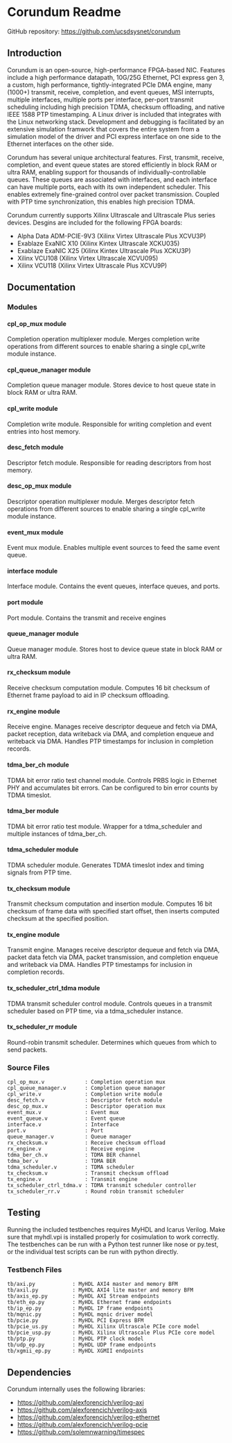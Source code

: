 # Corundum Readme

GitHub repository: https://github.com/ucsdsysnet/corundum

## Introduction

Corundum is an open-source, high-performance FPGA-based NIC.  Features include
a high performance datapath, 10G/25G Ethernet, PCI express gen 3, a custom,
high performance, tightly-integrated PCIe DMA engine, many (1000+) transmit,
receive, completion, and event queues, MSI interrupts, multiple interfaces,
multiple ports per interface, per-port transmit scheduling including high
precision TDMA, checksum offloading, and native IEEE 1588 PTP timestamping.
A Linux driver is included that integrates with the Linux networking stack.
Development and debugging is facilitated by an extensive simulation framwork
that covers the entire system from a simulation model of the driver and PCI
express interface on one side to the Ethernet interfaces on the other side.

Corundum has several unique architectural features.  First, transmit, receive,
completion, and event queue states are stored efficiently in block RAM or
ultra RAM, enabling support for thousands of individually-controllable
queues.  These queues are associated with interfaces, and each interface can
have multiple ports, each with its own independent scheduler.  This enables
extremely fine-grained control over packet transmission.  Coupled with PTP time
synchronization, this enables high precision TDMA.

Corundum currently supports Xilinx Ultrascale and Ultrascale Plus series
devices.  Desgins are included for the following FPGA boards:

*  Alpha Data ADM-PCIE-9V3 (Xilinx Virtex Ultrascale Plus XCVU3P)
*  Exablaze ExaNIC X10 (Xilinx Kintex Ultrascale XCKU035)
*  Exablaze ExaNIC X25 (Xilinx Kintex Ultrascale Plus XCKU3P)
*  Xilinx VCU108 (Xilinx Virtex Ultrascale XCVU095)
*  Xilinx VCU118 (Xilinx Virtex Ultrascale Plus XCVU9P)

## Documentation

### Modules

#### cpl_op_mux module

Completion operation multiplexer module.  Merges completion write operations
from different sources to enable sharing a single cpl_write module instance.

#### cpl_queue_manager module

Completion queue manager module.  Stores device to host queue state in block
RAM or ultra RAM.

#### cpl_write module

Completion write module.  Responsible for writing completion and event entries
into host memory.

#### desc_fetch module

Descriptor fetch module.  Responsible for reading descriptors from host memory.

#### desc_op_mux module

Descriptor operation multiplexer module.  Merges descriptor fetch operations
from different sources to enable sharing a single cpl_write module instance.

#### event_mux module

Event mux module.  Enables multiple event sources to feed the same event queue.

#### interface module

Interface module.  Contains the event queues, interface queues, and ports.

#### port module

Port module.  Contains the transmit and receive engines

#### queue_manager module

Queue manager module.  Stores host to device queue state in block RAM or ultra
RAM.

#### rx_checksum module

Receive checksum computation module.  Computes 16 bit checksum of Ethernet
frame payload to aid in IP checksum offloading.

#### rx_engine module

Receive engine.  Manages receive descriptor dequeue and fetch via DMA, packet
reception, data writeback via DMA, and completion enqueue and writeback via
DMA.  Handles PTP timestamps for inclusion in completion records.

#### tdma_ber_ch module

TDMA bit error ratio test channel module.  Controls PRBS logic in Ethernet PHY
and accumulates bit errors.  Can be configured to bin error counts by TDMA
timeslot.

#### tdma_ber module

TDMA bit error ratio test module.  Wrapper for a tdma_scheduler and multiple
instances of tdma_ber_ch.

#### tdma_scheduler module

TDMA scheduler module.  Generates TDMA timeslot index and timing signals from
PTP time.

#### tx_checksum module

Transmit checksum computation and insertion module.  Computes 16 bit checksum
of frame data with specified start offset, then inserts computed checksum at
the specified position.

#### tx_engine module

Transmit engine.  Manages receive descriptor dequeue and fetch via DMA, packet
data fetch via DMA, packet transmission, and completion enqueue and writeback
via DMA.  Handles PTP timestamps for inclusion in completion records.

#### tx_scheduler_ctrl_tdma module

TDMA transmit scheduler control module.  Controls queues in a transmit
scheduler based on PTP time, via a tdma_scheduler instance.

#### tx_scheduler_rr module

Round-robin transmit scheduler.  Determines which queues from which to send
packets.

### Source Files

    cpl_op_mux.v             : Completion operation mux
    cpl_queue_manager.v      : Completion queue manager
    cpl_write.v              : Completion write module
    desc_fetch.v             : Descriptor fetch module
    desc_op_mux.v            : Descriptor operation mux
    event_mux.v              : Event mux
    event_queue.v            : Event queue
    interface.v              : Interface
    port.v                   : Port
    queue_manager.v          : Queue manager
    rx_checksum.v            : Receive checksum offload
    rx_engine.v              : Receive engine
    tdma_ber_ch.v            : TDMA BER channel
    tdma_ber.v               : TDMA BER
    tdma_scheduler.v         : TDMA scheduler
    tx_checksum.v            : Transmit checksum offload
    tx_engine.v              : Transmit engine
    tx_scheduler_ctrl_tdma.v : TDMA transmit scheduler controller
    tx_scheduler_rr.v        : Round robin transmit scheduler

## Testing

Running the included testbenches requires MyHDL and Icarus Verilog.  Make sure
that myhdl.vpi is installed properly for cosimulation to work correctly.  The
testbenches can be run with a Python test runner like nose or py.test, or the
individual test scripts can be run with python directly.

### Testbench Files

    tb/axi.py            : MyHDL AXI4 master and memory BFM
    tb/axil.py           : MyHDL AXI4 lite master and memory BFM
    tb/axis_ep.py        : MyHDL AXI Stream endpoints
    tb/eth_ep.py         : MyHDL Ethernet frame endpoints
    tb/ip_ep.py          : MyHDL IP frame endpoints
    tb/mqnic.py          : MyHDL mqnic driver model
    tb/pcie.py           : MyHDL PCI Express BFM
    tb/pcie_us.py        : MyHDL Xilinx Ultrascale PCIe core model
    tb/pcie_usp.py       : MyHDL Xilinx Ultrascale Plus PCIe core model
    tb/ptp.py            : MyHDL PTP clock model
    tb/udp_ep.py         : MyHDL UDP frame endpoints
    tb/xgmii_ep.py       : MyHDL XGMII endpoints

## Dependencies

Corundum internally uses the following libraries:

*  https://github.com/alexforencich/verilog-axi
*  https://github.com/alexforencich/verilog-axis
*  https://github.com/alexforencich/verilog-ethernet
*  https://github.com/alexforencich/verilog-pcie
*  https://github.com/solemnwarning/timespec

